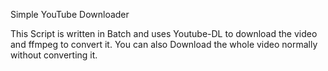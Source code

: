 Simple YouTube Downloader

This Script is written in Batch and uses Youtube-DL to download the video and ffmpeg to convert it.
You can also Download the whole video normally without converting it.
